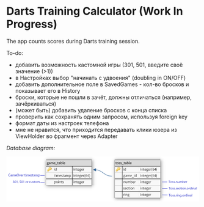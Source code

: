 # Darts Training Calculator (Work In Progress)

The app counts scores during Darts training session.

To-do:

- добавить возможность кастомной игры (301, 501, введите своё значение (>1))
- в Настройках выбор "начинать с удвоения" (doubling in ON/OFF)
- добавить дополнительное поле в SavedGames - кол-во бросков и показывает его в History
- броски, которые не пошли в зачёт, должны отличаться (например, зачёркиваться)
- (может быть) добавить удаление бросков с конца списка
- проверить как сохранять одним запросом, используя foreign key
- формат даты из настроек телефона
- мне не нравится, что приходится передавать клики юзера из ViewHolder во фрагмент через Adapter

*Database diagram:*

<img src="docs/dtc_database_diagram.png" width="800"/>
